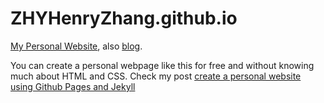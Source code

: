 # ZHYHenryZhang.github.io

[My Personal Website](https://ZHYHenryZhang.github.io), also [blog](https://ZHYHenryZhang.github.io/topics.html).

You can create a personal webpage like this for free and without knowing much about HTML and CSS.
Check my post [create a personal website using Github Pages and Jekyll](https://zhyhenryzhang.github.io/2019/08/08/create-a-personal-website-using-github-pages-and-jekyll.html)